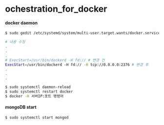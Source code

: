 # ochestration_for_docker

#### docker daemon

```sh
$ sudo gedit /etc/systemd/system/multi-user.target.wants/docker.service

# 내용 수정
.
.
.
# ExecStart=/usr/bin/dockerd -H fd:// # 변경 전
ExecStart=/usr/bin/dockerd -H fd:// -H tcp://0.0.0.0:2376 # 변경 후
.
.
.

$ sudo systemctl daemon-reload
$ sudo systemctl restart docker
$ docker -H 서버IP:포트 명령어
```





#### mongoDB start

```sh
$ sudo systemctl start mongod

```

